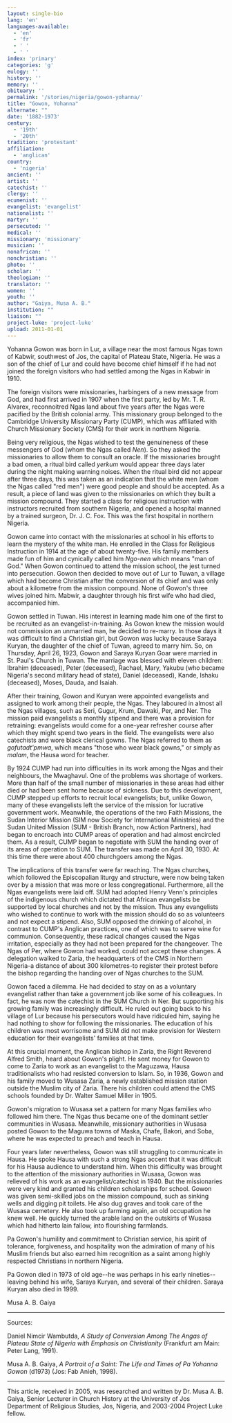 ```yaml
---
layout: single-bio
lang: 'en'
languages-available:
  - 'en'
  - 'fr'
  - ' '
  - ' '
index: 'primary'
categories: 'g'
eulogy: ''
history: ''
memory: ''
obituary: ''
permalink: '/stories/nigeria/gowon-yohanna/'
title: "Gowon, Yohanna"
alternate: ""
date: '1882-1973'
century:
  - '19th'
  - '20th'
tradition: 'protestant'
affiliation:
  - 'anglican'
country:
  - 'nigeria'
ancient: ''
artist: ''
catechist: ''
clergy: ''
ecumenist: ''
evangelist: 'evangelist'
nationalist: ''
martyr: ''
persecuted: ''
medical: ''
missionary: 'missionary'
musician: ''
nonafrican: ''
nonchristian: ''
photo: ''
scholar: ''
theologian: ''
translator: ''
women: ''
youth: ''
author: "Gaiya, Musa A. B."
institution: ""
liaison: ""
project-luke: 'project-luke'
upload: 2011-01-01
---
```




Yohanna Gowon was born in Lur, a village near the most famous Ngas town of Kabwir, southwest of Jos, the capital of Plateau State, Nigeria. He was a son of the chief of Lur and could have become chief himself if he had not joined the foreign visitors who had settled among the Ngas in Kabwir in 1910.

The foreign visitors were missionaries, harbingers of a new message from God, and had first arrived in 1907 when the first party, led by Mr. T. R. Alvarex, reconnoitred Ngas land about five years after the Ngas were pacified by the British colonial army. This missionary group belonged to the Cambridge University Missionary Party (CUMP), which was affiliated with Church Missionary Society (CMS) for their work in northern Nigeria.

Being very religious, the Ngas wished to test the genuineness of these messengers of God (whom the Ngas called *Nen*). So they asked the missionaries to allow them to consult an oracle. If the missionaries brought a bad omen, a ritual bird called *yerkum* would appear three days later during the night making warning noises. When the ritual bird did not appear after three days, this was taken as an indication that the white men (whom the Ngas called "red men") were good people and should be accepted. As a result, a piece of land was given to the missionaries on which they built a mission compound. They started a class for religious instruction with instructors recruited from southern Nigeria, and opened a hospital manned by a trained surgeon, Dr. J. C. Fox. This was the first hospital in northern Nigeria.

Gowon came into contact with the missionaries at school in his efforts to learn the mystery of the white man. He enrolled in the Class for Religious Instruction in 1914 at the age of about twenty-five. His family members made fun of him and cynically called him *Ngo-nen* which means "man of God." When Gowon continued to attend the mission school, the jest turned into persecution. Gowon then decided to move out of Lur to Tuwan, a village which had become Christian after the conversion of its chief and was only about a kilometre from the mission compound. None of Gowon's three wives joined him. Mabwir, a daughter through his first wife who had died, accompanied him.

Gowon settled in Tuwan. His interest in learning made him one of the first to be recruited as an evangelist-in-training. As Gowon knew the mission would not commission an unmarried man, he decided to re-marry. In those days it was difficult to find a Christian girl, but Gowon was lucky because Saraya Kuryan, the daughter of the chief of Tuwan, agreed to marry him. So, on Thursday, April 26, 1923, Gowon and Saraya Kuryan Goar were married in St. Paul's Church in Tuwan. The marriage was blessed with eleven children: Ibrahim (deceased), Peter (deceased), Rachael, Mary, Yakubu (who became Nigeria's second military head of state), Daniel (deceased), Kande, Ishaku (deceased), Moses, Dauda, and Isaiah.

After their training, Gowon and Kuryan were appointed evangelists and assigned to work among their people, the Ngas. They laboured in almost all the Ngas villages, such as Seri, Gugur, Krum, Dawaki, Per, and Ner. The mission paid evangelists a monthly stipend and there was a provision for retraining: evangelists would come for a one-year refresher course after which they might spend two years in the field. The evangelists were also catechists and wore black clerical gowns. The Ngas referred to them as *gofutadt'pmwa*, which means "those who wear black gowns," or simply as *malam*, the Hausa word for teacher.

By 1924 CUMP had run into difficulties in its work among the Ngas and their neighbours, the Mwaghavul. One of the problems was shortage of workers. More than half of the small number of missionaries in these areas had either died or had been sent home because of sickness. Due to this development, CUMP stepped up efforts to recruit local evangelists; but, unlike Gowon, many of these evangelists left the service of the mission for lucrative government work. Meanwhile, the operations of the two Faith Missions, the Sudan Interior Mission (SIM now Society for International Ministries) and the Sudan United Mission (SUM - British Branch, now Action Partners), had began to encroach into CUMP areas of operation and had almost encircled them. As a result, CUMP began to negotiate with SUM the handing over of its areas of operation to SUM. The transfer was made on April 30, 1930. At this time there were about 400 churchgoers among the Ngas.

The implications of this transfer were far reaching. The Ngas churches, which followed the Episcopalian liturgy and structure, were now being taken over by a mission that was more or less congregational. Furthermore, all the Ngas evangelists were laid off. SUM had adopted Henry Venn's principles of the indigenous church which dictated that African evangelists be supported by local churches and not by the mission. Thus any evangelists who wished to continue to work with the mission should do so as volunteers and not expect a stipend. Also, SUM opposed the drinking of alcohol, in contrast to CUMP's Anglican practices, one of which was to serve wine for communion. Consequently, these radical changes caused the Ngas irritation, especially as they had not been prepared for the changeover. The Ngas of Per, where Gowon had worked, could not accept these changes. A delegation walked to Zaria, the headquarters of the CMS in Northern Nigeria-a distance of about 300 kilometres-to register their protest before the bishop regarding the handing over of Ngas churches to the SUM.

Gowon faced a dilemma. He had decided to stay on as a voluntary evangelist rather than take a government job like some of his colleagues. In fact, he was now the catechist in the SUM Church in Ner. But supporting his growing family was increasingly difficult. He ruled out going back to his village of Lur because his persecutors would have ridiculed him, saying he had nothing to show for following the missionaries. The education of his children was most worrisome and SUM did not make provision for Western education for their evangelists' families at that time.

At this crucial moment, the Anglican bishop in Zaria, the Right Reverend Alfred Smith, heard about Gowon's plight. He sent money for Gowon to come to Zaria to work as an evangelist to the Maguzawa, Hausa traditionalists who had resisted conversion to Islam. So, in 1936, Gowon and his family moved to Wusasa Zaria, a newly established mission station outside the Muslim city of Zaria. There his children could attend the CMS schools founded by Dr. Walter Samuel Miller in 1905.

Gowon's migration to Wusasa set a pattern for many Ngas families who followed him there. The Ngas thus became one of the dominant settler communities in Wusasa. Meanwhile, missionary authorities in Wusasa posted Gowon to the Maguwa towns of Maska, Chafe, Bakori, and Soba, where he was expected to preach and teach in Hausa.

Four years later nevertheless, Gowon was still struggling to communicate in Hausa. He spoke Hausa with such a strong Ngas accent that it was difficult for his Hausa audience to understand him. When this difficulty was brought to the attention of the missionary authorities in Wusasa, Gowon was relieved of his work as an evangelist/catechist in 1940. But the missionaries were very kind and granted his children scholarships for school. Gowon was given semi-skilled jobs on the mission compound, such as sinking wells and digging pit toilets. He also dug graves and took care of the Wusasa cemetery. He also took up farming again, an old occupation he knew well. He quickly turned the arable land on the outskirts of Wusasa which had hitherto lain fallow, into flourishing farmlands.

Pa Gowon's humility and commitment to Christian service, his spirit of tolerance, forgiveness, and hospitality won the admiration of many of his Muslim friends but also earned him recognition as a saint among highly respected Christians in northern Nigeria.

Pa Gowon died in 1973 of old age--he was perhaps in his early nineties--leaving behind his wife, Saraya Kuryan, and several of their children. Saraya Kuryan also died in 1999.

Musa A. B. Gaiya

---

Sources:

Daniel Nimcir Wambutda, *A Study of Conversion Among The Angas of Plateau State of Nigeria with Emphasis on Christianity* (Frankfurt am Main: Peter Lang, 1991).

Musa A. B. Gaiya, *A Portrait of a Saint: The Life and Times of Pa Yohanna Gowon* (d1973) (Jos: Fab Anieh, 1998).

---

This article, received in 2005, was researched and written by Dr. Musa A. B. Gaiya, Senior Lecturer in Church History at the University of Jos Department of Religious Studies, Jos, Nigeria, and 2003-2004 Project Luke fellow.
